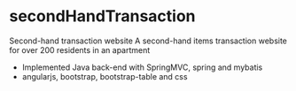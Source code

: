 # secondHandTransaction
Second-hand transaction website
A second-hand items transaction website for over 200 residents in an apartment
- Implemented Java back-end with SpringMVC, spring and mybatis
- angularjs, bootstrap, bootstrap-table and css
